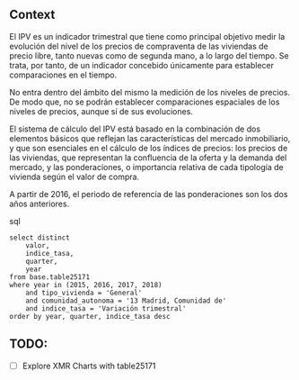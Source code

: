 ## Context

El IPV es un indicador trimestral que tiene como principal objetivo medir la evolución
del nivel de los precios de compraventa de las viviendas de precio libre, tanto
nuevas como de segunda mano, a lo largo del tiempo. Se trata, por tanto, de un
indicador concebido únicamente para establecer comparaciones en el tiempo.

No entra dentro del ámbito del mismo la medición de los niveles de precios. De modo
que, no se podrán establecer comparaciones espaciales de los niveles de precios,
aunque sí de sus evoluciones.

El sistema de cálculo del IPV está basado en la combinación de dos elementos
básicos que reflejan las características del mercado inmobiliario, y que son
esenciales en el cálculo de los índices de precios: los precios de las viviendas, que
representan la confluencia de la oferta y la demanda del mercado, y las
ponderaciones, o importancia relativa de cada tipología de vivienda según el valor de
compra.

A partir de 2016, el periodo de referencia de las ponderaciones son los dos años anteriores.

sql
```
select distinct
    valor,
    indice_tasa,
    quarter,
    year
from base.table25171
where year in (2015, 2016, 2017, 2018)
    and tipo_vivienda = 'General'
    and comunidad_autonoma = '13 Madrid, Comunidad de'
    and indice_tasa = 'Variación trimestral'
order by year, quarter, indice_tasa desc
```

## TODO:

- [ ] Explore XMR Charts with table25171
